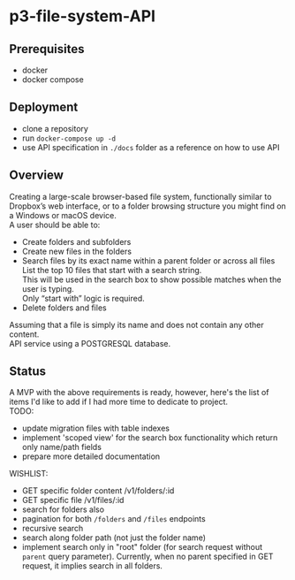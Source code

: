 # p3-file-system-API
## Prerequisites
- docker 
- docker compose

## Deployment
- clone a repository
- run `docker-compose up -d`
- use API specification in `./docs` folder as a reference on how to use API

## Overview
Creating a large-scale browser-based file system, functionally similar to Dropbox’s web interface, or to a folder browsing structure you might find on a Windows or macOS device.  
A user should be able to:  
- Create folders and subfolders
- Create new files in the folders
- Search files by its exact name within a parent folder or across all files  
List the top 10 files that start with a search string.  
This will be used in the search box to show possible matches when the user is typing.  
Only “start with” logic is required.
- Delete folders and files 

Assuming that a file is simply its name and does not contain any other content.  
API service using a POSTGRESQL database.  

## Status
A MVP with the above requirements is ready, however, here's the list of items I'd like to add if I had more time to dedicate to project.  
TODO:
- update migration files with table indexes
- implement 'scoped view' for the search box functionality which return only name/path fields
- prepare more detailed documentation

WISHLIST:
- GET specific folder content /v1/folders/:id
- GET specific file  /v1/files/:id
- search for folders also
- pagination for both `/folders` and `/files` endpoints
- recursive search 
- search along folder path (not just the folder name)
- implement search only in "root" folder (for search request without `parent` query parameter). Currently, when no parent specified in GET request, it implies search in all folders.